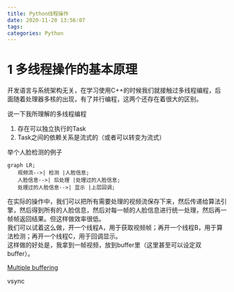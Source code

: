```yaml
---
title: Python线程操作
date: 2020-11-20 13:56:07
tags:
categories: Python
---
```


# __1 多线程操作的基本原理__  

开发语言与系统架构无关，在学习使用C++的时候我们就接触过多线程编程，后面随着处理器多核的出现，有了并行编程，这两个还存在着很大的区别。  

说一下我所理解的多线程编程  

1. 存在可以独立执行的Task
2. Task之间的依赖关系是流式的（或者可以转变为流式）  

举个人脸检测的例子

```mermaid
graph LR;
　　视频流-->| 检测 |人脸信息;
　　人脸信息-->| 后处理 |处理过的人脸信息;
　　处理过的人脸信息-->| 显示 |上层回调;
```

在实际的操作中，我们可以把所有需要处理的视频流保存下来，然后传递给算法引擎，然后得到所有的人脸信息，然后对每一帧的人脸信息进行统一处理，然后再一帧帧返回结果。但这样做效率很低。  
我们可以试着这么做，开一个线程A，用于获取视频帧；再开一个线程B，用于算法检测；再开一个线程C，用于回调显示。  
这样做的好处是，我拿到一帧视频，放到buffer里（这里甚至可以设定双buffer）。 

[Multiple buffering](https://en.wikipedia.org/wiki/Multiple_buffering#Double_buffering_in_computer_graphics)  

vsync